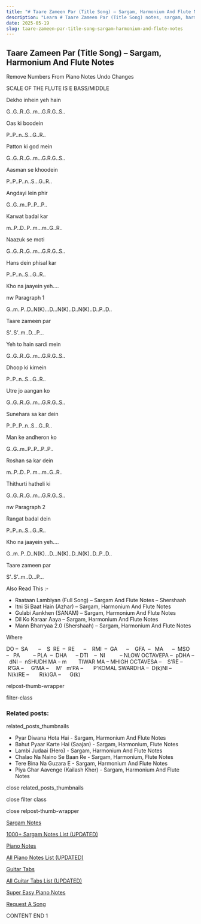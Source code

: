 ```yaml
---
title: "# Taare Zameen Par (Title Song) – Sargam, Harmonium And Flute Notes"
description: "Learn # Taare Zameen Par (Title Song) notes, sargam, harmonium notations and flute notes. Easy step-by-step tutorial for beginners."
date: 2025-05-19
slug: taare-zameen-par-title-song-sargam-harmonium-and-flute-notes
---
```


## Taare Zameen Par (Title Song) – Sargam, Harmonium And Flute Notes

Remove Numbers From Piano Notes
Undo Changes

SCALE OF THE FLUTE IS E BASS/MIDDLE

Dekho inhein yeh hain

G..G..R..G..m…G.R.G..S..

Oas ki boodein

P..P..n..S…G..R..

Patton ki god mein

G..G..R..G..m…G.R.G..S..

Aasman se khoodein

P..P..P..n..S…G..R..

Angdayi lein phir

G..G..m..P..P…P..

Karwat badal kar

m..P..D..P..m…m..G..R..

Naazuk se moti

G..G..R..G..m…G.R.G..S..

Hans dein phisal kar

P..P..n..S…G..R..

Kho na jaayein yeh….

nw Paragraph 1

G..m..P..D..N(K)…D…N(K)..D..N(K)..D..P..D..

Taare zameen par

S’..S’..m..D…P…

Yeh to hain sardi mein

G..G..R..G..m…G.R.G..S..

Dhoop ki kirnein

P..P..n..S…G..R..

Utre jo aangan ko

G..G..R..G..m…G.R.G..S..

Sunehara sa kar dein

P..P..P..n..S…G..R..

Man ke andheron ko

G..G..m..P..P…P..P..

Roshan sa kar dein

m..P..D..P..m…m..G..R..

Thithurti hatheli ki

G..G..R..G..m…G.R.G..S..

nw Paragraph 2

Rangat badal dein

P..P..n..S…G..R..

Kho na jaayein yeh….

G..m..P..D..N(K)…D…N(K)..D..N(K)..D..P..D..

Taare zameen par

S’..S’..m..D…P…

Also Read This :-

* Raataan Lambiyan (Full Song) – Sargam And Flute Notes – Shershaah
* Itni Si Baat Hain (Azhar) – Sargam, Harmonium And Flute Notes
* Gulabi Aankhen (SANAM) – Sargam, Harmonium And Flute Notes
* Dil Ko Karaar Aaya – Sargam, Harmonium And Flute Notes
* Mann Bharryaa 2.0 (Shershaah) – Sargam, Harmonium And Flute Notes

Where

DO –  SA       –    S  RE  –  RE      –    RMI  –  GA      –    GFA  –   MA      –  MSO  –   PA         – PLA  –  DHA      – DTI    –  NI          – NLOW OCTAVEPA –  pDHA –  dNI –  nSHUDH MA – m        TIWAR MA – MHIGH OCTAVESA –    S’RE –     R’GA –     G’MA –     M’   m’PA –       P’KOMAL SWARDHA –  D(k)NI –       N(k)RE –       R(k)GA –      G(k)

relpost-thumb-wrapper

filter-class

### Related posts:

related_posts_thumbnails

* Pyar Diwana Hota Hai - Sargam, Harmonium And Flute Notes
* Bahut Pyaar Karte Hai (Saajan) - Sargam, Harmonium, Flute Notes
* Lambi Judaai (Hero) - Sargam, Harmonium And Flute Notes
* Chalao Na Naino Se Baan Re - Sargam, Harmonium, Flute Notes
* Tere Bina Na Guzara E - Sargam, Harmonium And Flute Notes
* Piya Ghar Aavenge (Kailash Kher) - Sargam, Harmonium And Flute Notes

close related_posts_thumbnails

close filter class

close relpost-thumb-wrapper

[Sargam Notes](https://www.notationsworld.com/sargam-notes.html)

[1000+ Sargam Notes List (UPDATED)](https://www.notationsworld.com/all-songs-list-sargam-notes.html)

[Piano Notes](https://www.notationsworld.com/piano-notes.html)

[All Piano Notes List (UPDATED)](https://www.notationsworld.com/all-songs-list-piano-notes.html)

[Guitar Tabs](https://www.notationsworld.com/guitar-tabs.html)

[All Guitar Tabs List (UPDATED)](https://www.notationsworld.com/all-songs-list-guitar-tabs.html)

[Super Easy Piano Notes](https://studywall.in/)

[Request A Song](https://www.notationsworld.com/request-a-song.html)

CONTENT END 1

